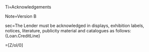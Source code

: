 Ti=Acknowledgements

Note=Version B

sec=The Lender must be acknowledged in displays, exhibition labels, notices, literature, publicity material and catalogues as follows:<br>{Loan.CreditLine}

=[Z/ol/0]